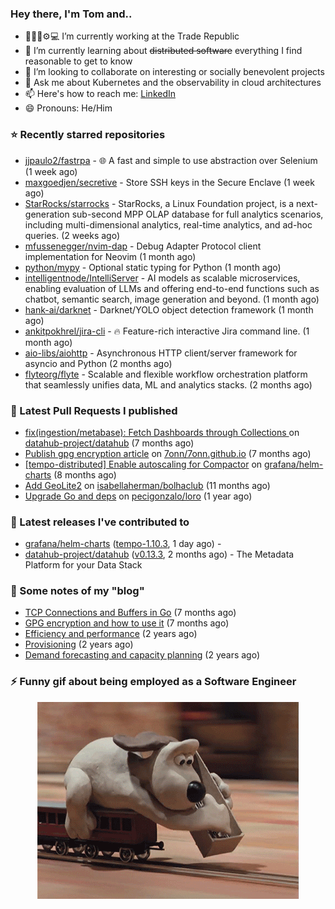 ### Hey there, I'm Tom and..

- 🔭👨‍💻⚙💻 I’m currently working at the Trade Republic
- 🌱 I’m currently learning about ~~distributed software~~ everything I find reasonable to get to know
- 👯 I’m looking to collaborate on interesting or socially benevolent projects
- 💬 Ask me about Kubernetes and the observability in cloud architectures
- 📫 Here's how to reach me: [LinkedIn](https://www.linkedin.com/in/7onn)
- 😄 Pronouns: He/Him

### ⭐ Recently starred repositories

- [jjpaulo2/fastrpa](https://github.com/jjpaulo2/fastrpa) - 🌐 A fast and simple to use abstraction over Selenium (1 week ago)
- [maxgoedjen/secretive](https://github.com/maxgoedjen/secretive) - Store SSH keys in the Secure Enclave (1 week ago)
- [StarRocks/starrocks](https://github.com/StarRocks/starrocks) - StarRocks, a Linux Foundation project, is a next-generation sub-second MPP OLAP database for full analytics scenarios, including multi-dimensional analytics, real-time analytics, and ad-hoc queries.   (2 weeks ago)
- [mfussenegger/nvim-dap](https://github.com/mfussenegger/nvim-dap) - Debug Adapter Protocol client implementation for Neovim (1 month ago)
- [python/mypy](https://github.com/python/mypy) - Optional static typing for Python (1 month ago)
- [intelligentnode/IntelliServer](https://github.com/intelligentnode/IntelliServer) - AI models as scalable microservices, enabling evaluation of LLMs and offering end-to-end functions such as chatbot, semantic search, image generation and beyond. (1 month ago)
- [hank-ai/darknet](https://github.com/hank-ai/darknet) - Darknet/YOLO object detection framework (1 month ago)
- [ankitpokhrel/jira-cli](https://github.com/ankitpokhrel/jira-cli) - 🔥 Feature-rich interactive Jira command line. (1 month ago)
- [aio-libs/aiohttp](https://github.com/aio-libs/aiohttp) - Asynchronous HTTP client/server framework for asyncio and Python (2 months ago)
- [flyteorg/flyte](https://github.com/flyteorg/flyte) - Scalable and flexible workflow orchestration platform that seamlessly unifies data, ML and analytics stacks. (2 months ago)

### 🔨 Latest Pull Requests I published

- [fix(ingestion/metabase): Fetch Dashboards through Collections ](https://github.com/datahub-project/datahub/pull/9631) on [datahub-project/datahub](https://github.com/datahub-project/datahub) (7 months ago)
- [Publish gpg encryption article](https://github.com/7onn/7onn.github.io/pull/1) on [7onn/7onn.github.io](https://github.com/7onn/7onn.github.io) (7 months ago)
- [[tempo-distributed] Enable autoscaling for Compactor](https://github.com/grafana/helm-charts/pull/2817) on [grafana/helm-charts](https://github.com/grafana/helm-charts) (8 months ago)
- [Add GeoLite2](https://github.com/isabellaherman/bolhaclub/pull/3) on [isabellaherman/bolhaclub](https://github.com/isabellaherman/bolhaclub) (11 months ago)
- [Upgrade Go and deps](https://github.com/pecigonzalo/loro/pull/92) on [pecigonzalo/loro](https://github.com/pecigonzalo/loro) (1 year ago)

### 🔭 Latest releases I've contributed to

- [grafana/helm-charts](https://github.com/grafana/helm-charts) ([tempo-1.10.3](https://github.com/grafana/helm-charts/releases/tag/tempo-1.10.3), 1 day ago) - 
- [datahub-project/datahub](https://github.com/datahub-project/datahub) ([v0.13.3](https://github.com/datahub-project/datahub/releases/tag/v0.13.3), 2 months ago) - The Metadata Platform for your Data Stack

### 📝 Some notes of my "blog"

- [TCP Connections and Buffers in Go](https://www.7onn.dev/post/tcp-connections-and-buffers-in-go/) (7 months ago)
- [GPG encryption and how to use it](https://www.7onn.dev/post/gpg-encryption/) (7 months ago)
- [Efficiency and performance](https://www.7onn.dev/post/efficiency-and-performance/) (2 years ago)
- [Provisioning](https://www.7onn.dev/post/provisioning/) (2 years ago)
- [Demand forecasting and capacity planning](https://www.7onn.dev/post/demand-forecasting-and-capacity-planning/) (2 years ago)

### ⚡ Funny gif about being employed as a Software Engineer
<p align="center">
  <img alt="building the path" src="./giphy.gif" />
</p>

